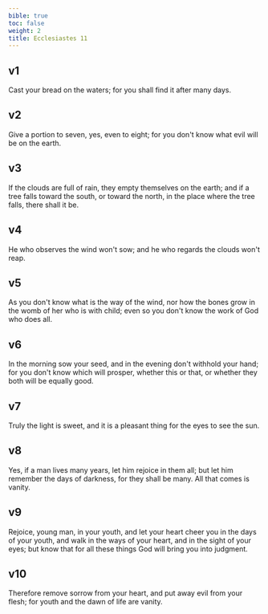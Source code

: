 ```yaml
---
bible: true
toc: false
weight: 2
title: Ecclesiastes 11
---
```




## v1 
Cast your bread on the waters; for you shall find it after many days. 

## v2 
Give a portion to seven, yes, even to eight; for you don't know what evil will be on the earth. 

## v3 
If the clouds are full of rain, they empty themselves on the earth; and if a tree falls toward the south, or toward the north, in the place where the tree falls, there shall it be. 

## v4 
He who observes the wind won't sow; and he who regards the clouds won't reap. 

## v5 
As you don't know what is the way of the wind, nor how the bones grow in the womb of her who is with child; even so you don't know the work of God who does all. 

## v6 
In the morning sow your seed, and in the evening don't withhold your hand; for you don't know which will prosper, whether this or that, or whether they both will be equally good. 

## v7 
Truly the light is sweet, and it is a pleasant thing for the eyes to see the sun. 

## v8 
Yes, if a man lives many years, let him rejoice in them all; but let him remember the days of darkness, for they shall be many. All that comes is vanity. 

## v9 
Rejoice, young man, in your youth, and let your heart cheer you in the days of your youth, and walk in the ways of your heart, and in the sight of your eyes; but know that for all these things God will bring you into judgment. 

## v10 
Therefore remove sorrow from your heart, and put away evil from your flesh; for youth and the dawn of life are vanity.
